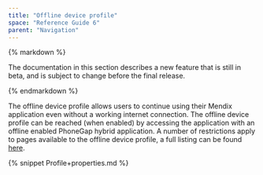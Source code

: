 ```yaml
---
title: "Offline device profile"
space: "Reference Guide 6"
parent: "Navigation"
---
```

<div class="alert alert-warning">{% markdown %}

The documentation in this section describes a new feature that is still in beta, and is subject to change before the final release.

{% endmarkdown %}</div>

The offline device profile allows users to continue using their Mendix application even without a working internet connection. The offline device profile can be reached (when enabled) by accessing the application with an offline enabled PhoneGap hybrid application. A number of restrictions apply to pages available to the offline device profile, a full listing can be found [here](Offline). 

{% snippet Profile+properties.md %}
